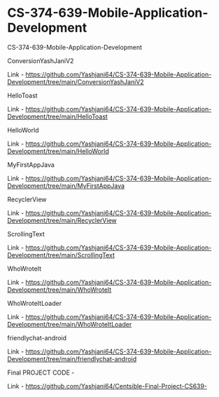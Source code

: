 # CS-374-639-Mobile-Application-Development
CS-374-639-Mobile-Application-Development


ConversionYashJaniV2

Link - https://github.com/Yashjani64/CS-374-639-Mobile-Application-Development/tree/main/ConversionYashJaniV2



HelloToast

Link - https://github.com/Yashjani64/CS-374-639-Mobile-Application-Development/tree/main/HelloToast



HelloWorld

Link - https://github.com/Yashjani64/CS-374-639-Mobile-Application-Development/tree/main/HelloWorld



MyFirstAppJava

Link - https://github.com/Yashjani64/CS-374-639-Mobile-Application-Development/tree/main/MyFirstAppJava



RecyclerView

Link - https://github.com/Yashjani64/CS-374-639-Mobile-Application-Development/tree/main/RecyclerView



ScrollingText

Link - https://github.com/Yashjani64/CS-374-639-Mobile-Application-Development/tree/main/ScrollingText



WhoWroteIt

Link - https://github.com/Yashjani64/CS-374-639-Mobile-Application-Development/tree/main/WhoWroteIt



WhoWroteItLoader 

Link - https://github.com/Yashjani64/CS-374-639-Mobile-Application-Development/tree/main/WhoWroteItLoader


friendlychat-android

Link - https://github.com/Yashjani64/CS-374-639-Mobile-Application-Development/tree/main/friendlychat-android



Final PROJECT CODE - 

Link - https://github.com/Yashjani64/Centsible-Final-Project-CS639-
